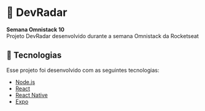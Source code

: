 # :crystal_ball: DevRadar

<b>Semana Omnistack 10</b><br/>
Projeto DevRadar desenvolvido durante a semana Omnistack da Rocketseat



## :rocket: Tecnologias

Esse projeto foi desenvolvido com as seguintes tecnologias:

- [Node.js](https://nodejs.org/en/)
- [React](https://reactjs.org)
- [React Native](https://facebook.github.io/react-native/)
- [Expo](https://expo.io/)
